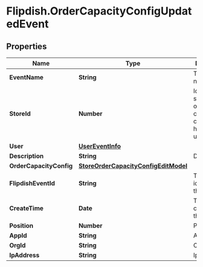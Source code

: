 # Flipdish.OrderCapacityConfigUpdatedEvent

## Properties

Name | Type | Description | Notes
------------ | ------------- | ------------- | -------------
**EventName** | **String** | The event name | [optional] 
**StoreId** | **Number** | Id of the store whose order capacity configuration has been updated | [optional] 
**User** | [**UserEventInfo**](UserEventInfo.md) |  | [optional] 
**Description** | **String** | Description | [optional] 
**OrderCapacityConfig** | [**StoreOrderCapacityConfigEditModel**](StoreOrderCapacityConfigEditModel.md) |  | [optional] 
**FlipdishEventId** | **String** | The identitfier of the event | [optional] 
**CreateTime** | **Date** | The time of creation of the event | [optional] 
**Position** | **Number** | Position | [optional] 
**AppId** | **String** | App id | [optional] 
**OrgId** | **String** | Org id | [optional] 
**IpAddress** | **String** | Ip Address | [optional] 


